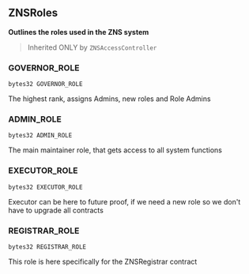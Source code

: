 ## ZNSRoles


**Outlines the roles used in the ZNS system**



> Inherited ONLY by `ZNSAccessController`



### GOVERNOR_ROLE

```solidity
bytes32 GOVERNOR_ROLE
```


The highest rank, assigns Admins, new roles and Role Admins




### ADMIN_ROLE

```solidity
bytes32 ADMIN_ROLE
```


The main maintainer role, that gets access to all system functions




### EXECUTOR_ROLE

```solidity
bytes32 EXECUTOR_ROLE
```


Executor can be here to future proof, if we need a new role
so we don't have to upgrade all contracts




### REGISTRAR_ROLE

```solidity
bytes32 REGISTRAR_ROLE
```


This role is here specifically for the ZNSRegistrar contract





